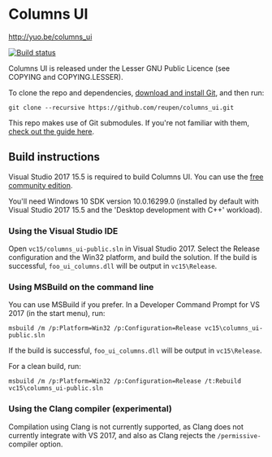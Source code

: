 # Columns UI

http://yuo.be/columns_ui

[![Build status](https://ci.appveyor.com/api/projects/status/h1iqjogb73f3yqp1/branch/master?svg=true)](https://ci.appveyor.com/project/reupen/columns-ui/branch/master)

Columns UI is released under the Lesser GNU Public Licence (see COPYING and COPYING.LESSER).

To clone the repo and dependencies, [download and install Git](https://git-scm.com/downloads), and then run:

`git clone --recursive https://github.com/reupen/columns_ui.git`

This repo makes use of Git submodules. If you're not familiar with them, [check out the guide here](https://git-scm.com/book/en/v2/Git-Tools-Submodules).

## Build instructions

Visual Studio 2017 15.5 is required to build Columns UI. You can use the [free community edition](https://www.visualstudio.com/downloads/).

You'll need Windows 10 SDK version 10.0.16299.0 (installed by default with Visual Studio 2017 15.5 and the 'Desktop development with C++' workload).

### Using the Visual Studio IDE
Open `vc15/columns_ui-public.sln` in Visual Studio 2017. 
Select the Release configuration and the Win32 platform, and build the solution. 
If the build is successful, `foo_ui_columns.dll` will be output in `vc15\Release`.

### Using MSBuild on the command line

You can use MSBuild if you prefer. In a Developer Command Prompt for VS 2017 (in the start menu), run:

```
msbuild /m /p:Platform=Win32 /p:Configuration=Release vc15\columns_ui-public.sln
```

If the build is successful, `foo_ui_columns.dll` will be output in `vc15\Release`.

For a clean build, run:

```
msbuild /m /p:Platform=Win32 /p:Configuration=Release /t:Rebuild vc15\columns_ui-public.sln
```

### Using the Clang compiler (experimental)

Compilation using Clang is not currently supported, as Clang does not currently integrate with VS 2017, and also as Clang rejects the `/permissive-` compiler option.
